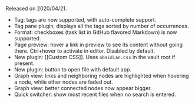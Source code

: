 Released on 2020/04/21.

- Tag: tags are now supported, with auto-complete support.
- Tag pane plugin, displays all the tags sorted by number of occurrences.
- Format: checkboxes (task list in GitHub flavored Markdown) is now supported.
- Page preview: hover a link in preview to see its content without going there. Ctrl+hover to activate in editor. Disabled by default.
- New plugin: [[Custom CSS]]. Uses `obsidian.css` in the vault root if present.
- New plugin: button to open file with default app.
- Graph view: links and neighboring nodes are highlighted when hovering a node, while other nodes are faded out.
- Graph view: better connected nodes now appear bigger.
- Quick switcher: show most recent files when no search is entered.
